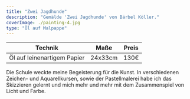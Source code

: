 ```yaml
---
title: "Zwei Jagdhunde"
description: "Gemälde 'Zwei Jagdhunde' von Bärbel Köller."
coverImage: ./painting-4.jpg
type: "Öl auf Malpappe"
---
```


| Technik                     | Maße    | Preis |
|-----------------------------|---------|-------|
| Öl auf leinenartigem Papier | 24x33cm | 130€  |


Die Schule weckte meine Begeisterung für die Kunst. In verschiedenen Zeichen- und Aquarellkursen, sowie der Pastellmalerei habe ich das Skizzieren gelernt und mich mehr und mehr mit dem Zusammenspiel von Licht und Farbe.